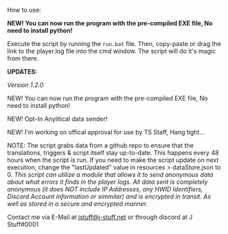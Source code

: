 How to use:

**NEW! You can now run the program with the pre-compiled EXE file, No need to install python!**

Execute the script by running the  `run.bat` file. Then, copy-paste or drag the link to the player.log file into the cmd window. The script will do it's magic from there.



**UPDATES:**

*Version 1.2.0*

NEW! You can now run the program with the pre-compiled EXE file, No need to install python!

NEW! Opt-In Anylitical data sender!

NEW! I'm working on offical approval for use by TS Staff, Hang tight...



NOTE:
The script grabs data from a github repo to ensure that the translations, triggers & script itself stay up-to-date. This happens every 48 hours when the script is run.
If you need to make the script update on next execution, change the "lastUpdated" value in resources > dataStore.json to 0.
*This script can utilize a module that allows it to send anonymous data about what errors it finds in the player logs.*
*All data sent is completely anonymous (it does NOT include IP Addresses, any HWID Identifiers, Discord Account information or simmilar) and is encrypted in transit. As well as stored in a secure and encrypted manner.*


Contact me via E-Mail at jstuff@j-stuff.net or through discord at J Stuff#0001
